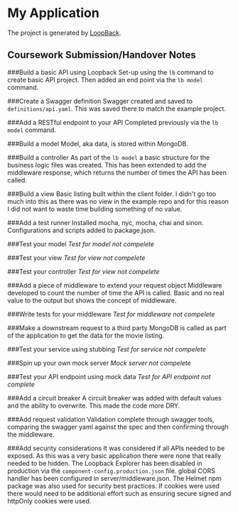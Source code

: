 # My Application

The project is generated by [LoopBack](http://loopback.io).

## Coursework Submission/Handover Notes

###Build a basic API using Loopback
Set-up using the ```lb``` command to create basic API project.
Then added an end point via the ```lb model``` command.

###Create a Swagger definition
Swagger created and saved to ```definitions/api.yaml```.
This was saved there to match the example project.

###Add a RESTful endpoint to your API
Completed previously via the ```lb model``` command.

###Build a model
Model, aka data, is stored within MongoDB.

###Build a controller
As part of the ```lb model``` a basic structure for the business logic files was created.
This has been extended to add the middleware response, which returns the number of times the API has been called.

###Build a view
Basic listing built within the client folder.
I didn't go too much into this as there was no view in the example repo and for this reason I did not want to waste time building something of no value.

###Add a test runner
Installed mocha, nyc, mocha, chai and sinon.
Configurations and scripts added to package.json.

###Test your model
*Test for model not compelete*

###Test your view
*Test for view not compelete*

###Test your controller
*Test for view not compelete*

###Add a piece of middleware to extend your request object
Middleware developed to count the number of time the API is called.
Basic and no real value to the output but shows the concept of middleware.

###Write tests for your middleware
*Test for middleware not compelete*

###Make a downstream request to a third party
MongoDB is called as part of the application to get the data for the movie listing.

###Test your service using stubbing
*Test for service not compelete*

###Spin up your own mock server
*Mock server not compelete*

###Test your API endpoint using mock data
*Test for API endpoint not complete*

###Add a circuit breaker
A circuit breaker was added with default values and the ability to overwrite.
This made the code more DRY.

###Add request validation
Validation complete through swagger tools, comparing the swagger yaml against the spec and then confirming through the middleware.

###Add security considerations
It was considered if all APIs needed to be exposed.
As this was a very basic application there were none that really needed to be hidden.
The Loopback Explorer has been disabled in production via the ```component-config.production.json``` file.
global CORS handler has been configured in server/middleware.json.
The Helmet npm package was also used for security best practices.
If cookies were used there would need to be additional effort such as ensuring secure signed and httpOnly cookies were used.
